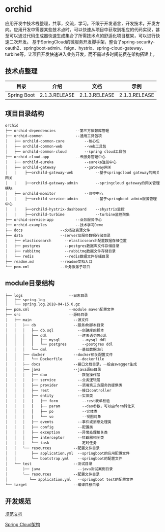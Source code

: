 # orchid
应用开发中技术栈整理，共享，交流，学习。不限于开发语言，开发技术，开发方向。应用开发中需要某些技术点时，可以快速从项目中获取到相应的代码实现，甚至可以通过代码生成器快速生成集合了所需技术点的舒适化项目框架，可以进行快速二次开发。
基于SpringCloud的微服务开发脚手架，整合了spring-security-oauth2、springboot-admin、feign、hystrix、spring-cloud-gateway、turbine等，让项目开发快速进入业务开发，而不需过多时间花费在架构搭建上。








## 技术点整理
| 目录 | 介绍 | 文档 | 示例 |
| -- |-- |-- |-- |
| Spring Boot | 2.1.3.RELEASE | 2.1.3.RELEASE | 2.1.3.RELEASE |





## 项目目录结构

```
orchid
├── orchid-dependencies         --第三方依赖库管理
├── orchid-common               --通用工具包项
│   ├── orchild-common-core         --核心包
│   ├── orchild-common-web          --web工具包
│   ├── orchild-common-cloud        --spring cloud工具包 
├── orchid-cloud-app            --云服务管理中心
│   ├── orchild-eureka              --eureka注册中心 
│   ├── orchild-gateway             --gateway网关
│   |    ├──orchild-gateway-web          --基于springcloud gateway的网关网关
│   |    ├──orchild-gateway-admin        --springcloud gateway的网关管理模块
│   ├── orchild-monitor             --监控中心 
│   |    ├──orchild-service-admin        --基于springboot admin服务管理中心
│   |    ├──orchild-hystrix-dashboard    --shystrix监控
│   |    ├──orchild-turbine              --turbine监控聚集 
├── orchid-service-app          --业务服务中心     
├── orchid-examples             --技术学习Demo
├── docs                 --文档及资源文件
├── data                 --server及服务数据存储目录
│   ├── elasticsearch      --elasticsearch配置数据存储位置
│   ├── postgres           --postgres数据库文件存储目录 
│   ├── rabbitmq           --rabbitmq数据文件存储目录
│   └── redis              --redis数据文件存储目录
├── readme.md            --readme文档入口
└── pom.xml              --业务服务子项目
```

## module目录结构

```
├── logs                     --日志目录
│   ├── spring.log
│   └── spring.log.2018-04-15.0.gz
├── pom.xml                  --module maven配置文件
├── src                      --源码目录
│   ├── main                   --源文件
│   │   ├── db                 --服务db脚本目录
│   │   │   ├── db.sql           --创建库的脚本
│   │   │   ├── ddl              --建表语句等ddl
│   │   │   │   ├── mysql          --mysql ddl
│   │   │   │   └── postgres       --postgres ddl
│   │   │   └── dml              --基础数据dml
│   │   ├── docker             --docker相关配置文件
│   │   │   └── Dockerfile       --dockerfile
│   │   ├── docs               --接口文档目录，一般由swagger生成
│   │   ├── java               --java源码目录
│   │   │   ├── dao              --数据操作层
│   │   │   ├── service          --业务逻辑层
│   │   │   ├── provider         --调用第三方服务的提供类
│   │   │   ├── rest             --接口controller
│   │   │   ├── entity           --实体类
│   │   │   │   ├── form           --rest表单校验
│   │   │   │   ├── param          --dao参数，可以由form转化来
│   │   │   │   ├── po             --实体类
│   │   │   │   └── vo             --视图对象
│   │   │   ├── events           --事件或消息处理类
│   │   │   ├── config           --配置类
│   │   │   ├── exception        --异常处理相关类
│   │   │   ├── interceptor      --拦截器相关类
│   │   │   └── task             --定时任务
│   │   └── resources          --配置文件目录 
│   │       ├── application.yml  --springboot的应用配置文件
│   │       └── bootstrap.yml    --springboot的配置文件
│   └── test                   --测试目录
│       ├── java                 --java测试案例目录
│       └── resources          --配置文件目录 
│          └── application.yml   --springboot test的配置文件
└── target                     --编译目标目录
```
## 开发规范

[规范文档](docs/pattern.md)


[Spring Cloud架构](https://www.processon.com/view/link/597ffa52e4b06a973c4d86ba)

